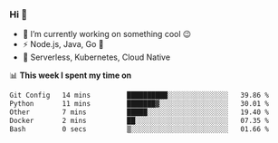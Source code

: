 ### Hi 👋

<!--
**nodejh/nodejh** is a ✨ _special_ ✨ repository because its `README.md` (this file) appears on your GitHub profile.

Here are some ideas to get you started:

- 🔭 I’m currently working on ...
- 🌱 I’m currently learning ...
- 👯 I’m looking to collaborate on ...
- 🤔 I’m looking for help with ...
- 💬 Ask me about ...
- 📫 How to reach me: ...
- 😄 Pronouns: ...
- ⚡ Fun fact: ...
-->

- 🔭 I’m currently working on something cool :wink:
- ⚡ Node.js, Java, Go :thought_balloon:
- 🤖 Serverless, Kubernetes, Cloud Native

📊 **This week I spent my time on**

<!--START_SECTION:waka-->

```txt
Git Config   14 mins         ██████████░░░░░░░░░░░░░░░   39.86 %
Python       11 mins         ███████▓░░░░░░░░░░░░░░░░░   30.01 %
Other        7 mins          █████░░░░░░░░░░░░░░░░░░░░   19.40 %
Docker       2 mins          ██░░░░░░░░░░░░░░░░░░░░░░░   07.35 %
Bash         0 secs          ▒░░░░░░░░░░░░░░░░░░░░░░░░   01.66 %
```

<!--END_SECTION:waka-->


<!--
:traffic_light: **Visitors**

![visitors](https://visitor-badge.glitch.me/badge?page_id=nodejh.nodejh)
-->
